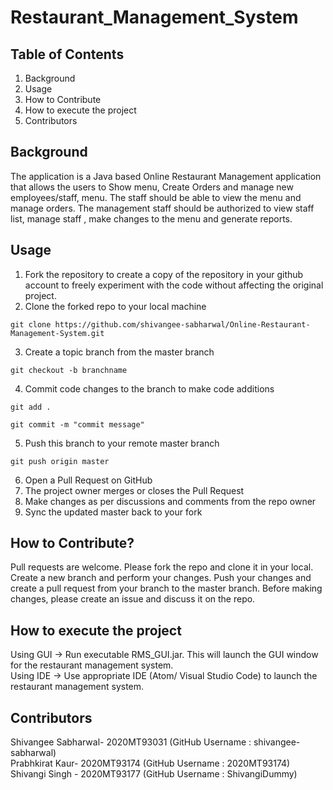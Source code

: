 # Restaurant_Management_System

## Table of Contents
1. Background
2. Usage
3. How to Contribute
4. How to execute the project
5. Contributors

## Background

The application is a Java based Online Restaurant Management application that allows the users to Show menu, Create Orders and manage new employees/staff, menu.
The staff should be able to view the menu and manage orders. The management staff should be authorized to view staff list, manage staff , make changes to the menu and generate reports.

## Usage

1. Fork the repository to create a copy of the repository in your github account to freely experiment with the code without affecting the original project.
2. Clone the forked repo to your local machine 
```
git clone https://github.com/shivangee-sabharwal/Online-Restaurant-Management-System.git
```
3. Create a topic branch from the master branch
```
git checkout -b branchname
```
4. Commit code changes to the branch to make code additions
```
git add .
```
```
git commit -m "commit message"
```
5. Push this branch to your remote master branch
```
git push origin master
```
6. Open a Pull Request on GitHub
7. The project owner merges or closes the Pull Request
8. Make changes as per discussions and comments from the repo owner
9. Sync the updated master back to your fork

## How to Contribute?

Pull requests are welcome. 
Please fork the repo and clone it in your local. Create a new branch and perform your changes. Push your changes and create a pull request from your branch to the master branch.
Before making changes, please create an issue and discuss it on the repo.

## How to execute the project
Using GUI -> 
Run executable RMS_GUI.jar. This will launch the GUI window for the restaurant management system.\
Using IDE ->
Use appropriate IDE (Atom/ Visual Studio Code) to launch the restaurant management system.

## Contributors

Shivangee Sabharwal- 2020MT93031 (GitHub Username : shivangee-sabharwal)\
Prabhkirat Kaur- 2020MT93174 (GitHub Username : 2020MT93174)\
Shivangi Singh - 2020MT93177 (GitHub Username : ShivangiDummy)
